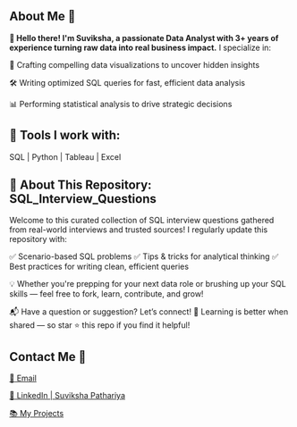 ## About Me 👋 

**👋 Hello there! I'm Suviksha, a passionate Data Analyst with 3+ years of experience turning raw data into real business impact.**
I specialize in:

🎯 Crafting compelling data visualizations to uncover hidden insights

🛠 Writing optimized SQL queries for fast, efficient data analysis

📊 Performing statistical analysis to drive strategic decisions

## 🔧 Tools I work with:
SQL | Python | Tableau | Excel

## 📘 About This Repository: SQL_Interview_Questions
Welcome to this curated collection of SQL interview questions gathered from real-world interviews and trusted sources!
I regularly update this repository with:

✅ Scenario-based SQL problems
✅ Tips & tricks for analytical thinking
✅ Best practices for writing clean, efficient queries

💡 Whether you're prepping for your next data role or brushing up your SQL skills — feel free to fork, learn, contribute, and grow!

📬 Have a question or suggestion? Let’s connect!
🧠 Learning is better when shared — so star ⭐ this repo if you find it helpful!


## Contact Me 🤝
 [📧 Email](mailto:suvikshapathariya45@gmail.com)

[🎯 LinkedIn | Suviksha Pathariya](https://www.linkedin.com/in/suviksha-pathariya/)

[📚 My Projects](https://github.com/Suvikshapathariya93?tab=repositories)
